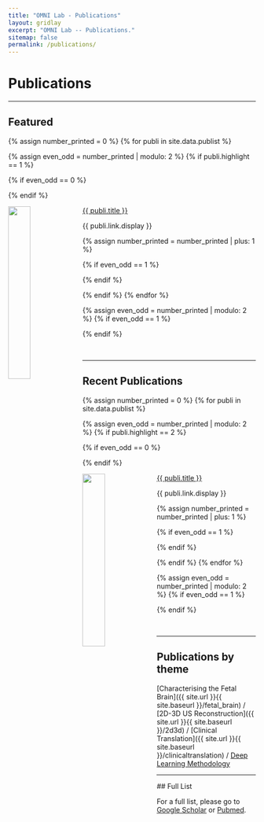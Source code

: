 ```yaml
---
title: "OMNI Lab - Publications"
layout: gridlay
excerpt: "OMNI Lab -- Publications."
sitemap: false
permalink: /publications/
---
```



# Publications

---

## Featured

{% assign number_printed = 0 %}
{% for publi in site.data.publist %}

{% assign even_odd = number_printed | modulo: 2 %}
{% if publi.highlight == 1 %}

{% if even_odd == 0 %}
<div class="row">
{% endif %}

<div class="col-sm-6 clearfix">
 <div class="row">
 	<img src="{{ site.url }}{{ site.baseurl }}/images/pubpic/{{ publi.image }}" class="img-responsive" width="30%" height="30%"  style="float: left" />
  <p><a class="pub1" href="{{ publi.link.url }}">{{ publi.title }}</a></p>
  <a class="pub2"> {{ publi.link.display }} </a>
 </div>
</div>

{% assign number_printed = number_printed | plus: 1 %}

{% if even_odd == 1 %}
</div>
{% endif %}

{% endif %}
{% endfor %}

{% assign even_odd = number_printed | modulo: 2 %}
{% if even_odd == 1 %}
</div>
{% endif %}

<p> &nbsp; </p>

---
## Recent Publications

{% assign number_printed = 0 %}
{% for publi in site.data.publist %}

{% assign even_odd = number_printed | modulo: 2 %}
{% if publi.highlight == 2 %}

{% if even_odd == 0 %}
<div class="row">
{% endif %}

<div class="col-sm-6 clearfix">
 <div class="row">
 	<img src="{{ site.url }}{{ site.baseurl }}/images/pubpic/{{ publi.image }}" class="img-responsive" width="30%" height="30%"  style="float: left" />
  <p><a class="pub1" href="{{ publi.link.url }}">{{ publi.title }}</a></p>
  <a class="pub2"> {{ publi.link.display }} </a>
 </div>
</div>

{% assign number_printed = number_printed | plus: 1 %}

{% if even_odd == 1 %}
</div>
{% endif %}

{% endif %}
{% endfor %}

{% assign even_odd = number_printed | modulo: 2 %}
{% if even_odd == 1 %}
</div>
{% endif %}

<p> &nbsp; </p>

---

## Publications by theme

[Characterising the Fetal Brain]({{ site.url }}{{ site.baseurl }}/fetal_brain) / [⁠⁠2D-3D US Reconstruction]({{ site.url }}{{ site.baseurl }}/2d3d) /  ⁠⁠[Clinical Translation]({{ site.url }}{{ site.baseurl }}/clinicaltranslation) /  [⁠⁠Deep Learning Methodology]()

---

<div>
## Full List

For a full list, please go to <a class="regtext" href="https://scholar.google.com/citations?user=6QzRJ6MAAAAJ">Google Scholar</a> or <a class="regtext" href="https://pubmed.ncbi.nlm.nih.gov/?term=Namburete+AIL%5BAuthor%5D">Pubmed</a>.
<br><br><br>

</div>

